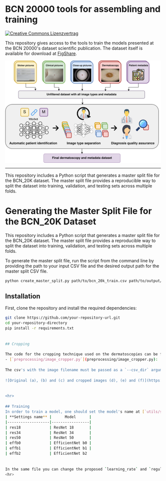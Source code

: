 # BCN 20000 tools for assembling and training

<a rel="license" href="http://creativecommons.org/licenses/by-nc/4.0/"><img alt="Creative Commons Lizenzvertrag" style="border-width:0" src="https://i.creativecommons.org/l/by-nc/4.0/80x15.png" /></a>

This repository gives access to the tools to train the models presented at the BCN 20000's dataset scientific publication. The dataset itself is available for download at [FigShare](https://figshare.com/articles/journal_contribution/BCN20000_Dermoscopic_Lesions_in_the_Wild/24140028/1).

![Diagram of dataset formation](https://github.com/imatge-upc/BCN20000/blob/main/Final_diagram.png)

<hr>

This repository includes a Python script that generates a master split file for the BCN_20K dataset. The master split file provides a reproducible way to split the dataset into training, validation, and testing sets across multiple folds.

# Generating the Master Split File for the BCN_20K Dataset

This repository includes a Python script that generates a master split file for the BCN_20K dataset. The master split file provides a reproducible way to split the dataset into training, validation, and testing sets across multiple folds.

To generate the master split file, run the script from the command line by providing the path to your input CSV file and the desired output path for the master split CSV file.

```bash
python create_master_split.py path/to/bcn_20k_train.csv path/to/output/master_split_file.csv
```

## Installation

First, clone the repository and install the required dependencies:

```bash
git clone https://github.com/your-repository-url.git
cd your-repository-directory
pip install -r requirements.txt


## Cropping

The code for the cropping technique used on the dermatoscopies can be found at:
- [`preprocessing/image_cropper.py`](preprocessing/image_cropper.py):

The csv's with the image filename must be passed as a `--csv_dir` argument when executing the code.

![Original (a), (b) and (c) and cropped images (d), (e) and (f)](https://github.com/CarlosHernandezP/BCN-20k/blob/main/Cropped_uncropped_figure.png)


<hr>

## Training
In order to train a model, one should set the model's name at [`utils/settings.yaml`](utils/settings.yaml) for one of the following:
| **Settings name** |      Model      |   
|-------------------|-----------------|
| res18             | ResNet 18       |  
| res34             | ResNet 34       |  
| res50             | ResNet 50       |   
| effb0             | EfficientNet b0 |  
| effb1             | EfficientNet b1 | 
| effb2             | EfficientNet b2 


In the same file you can change the proposed `learning_rate` and `regularization` values. The code will save a model everytime it surpasses the highest balanced accuracy of the validation set. The checkpoints are saved at `saved_models/`.
<hr>
